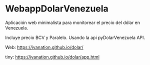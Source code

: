 # WebappDolarVenezuela
Aplicación web minimalista para monitorear el precio del dólar en Venezuela.

Incluye precio BCV y Paralelo. Usando la api pyDolarVenezuela API.

Web: https://ivanation.github.io/dolar/

tiny: https://ivanation.github.io/dolar/app.html


